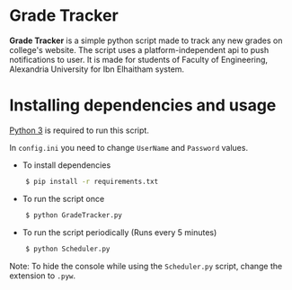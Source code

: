 # Grade Tracker
**Grade Tracker** is a simple python script made to track any new grades on college's website.
The script uses a platform-independent api to push notifications to user.
It is made for students of Faculty of Engineering, Alexandria University for Ibn Elhaitham system.

# Installing dependencies and usage
[Python 3][1] is required to run this script.

In `config.ini` you need to change `UserName` and `Password` values.

* To install dependencies
```bash
    $ pip install -r requirements.txt
```
* To run the script once
```bash
    $ python GradeTracker.py
```
* To run the script periodically (Runs every 5 minutes)
```bash
    $ python Scheduler.py
```

Note: To hide the console while using the `Scheduler.py` script, change the extension to `.pyw`.

[1]: https://www.python.org/downloads/
